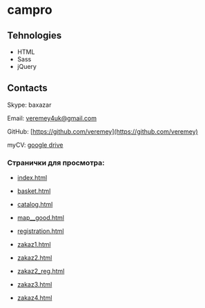 # campro

## Tehnologies

* HTML
* Sass
* jQuery

## Contacts

Skype: baxazar

Email: [veremey4uk@gmail.com](mailto:veremey4uk@gmail.com)

GitHub: [https://github.com/veremey](https://github.com/veremey)

myCV:  [google drive](https://drive.google.com/open?id=1TK9mt61RCe0p68Jt_lBX8pRnAtXPieYcpJr0OF9VwT0)


### Странички для просмотра:

* [index.html](https://veremey.github.com/campro)

* [basket.html](https://veremey.github.com/campro/basket.html)

* [catalog.html](https://veremey.github.com/campro/catalog.html)

* [map__good.html](https://veremey.github.com/campro/map__good.html)

* [registration.html](https://veremey.github.com/campro/registration.html)

* [zakaz1.html](https://veremey.github.com/campro/zakaz1.html)

* [zakaz2.html](https://veremey.github.com/campro/zakaz2.html)

* [zakaz2_reg.html](https://veremey.github.com/campro/zakaz2_reg.html)

* [zakaz3.html](https://veremey.github.com/campro/zakaz3.html)

* [zakaz4.html](https://veremey.github.com/campro/zakaz4.html)

